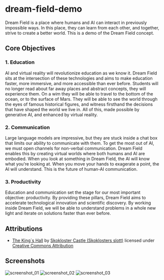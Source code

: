 # dream-field-demo
Dream Field is a place where humans and AI can interact in previously impossible ways. In this place, they can learn from each other, and together, strive to create a better world. This is a demo of the Dream Field concept.

## Core Objectives
### 1. Education
AI and virtual reality will revolutionize education as we know it. Dream Field sits at the intersection of these technologies and aims to make education faster, more immersive, and more accessible than ever before. Students will no longer read about far away places and abstract concepts, they will experience them. On a wim they will be able to travel to the bottom of the ocean, or to the surface of Mars. They will be able to see the world through the eyes of famous historical figures, and witness firsthand the decisions that have shaped the world we live in. All of this, made possible by generative AI, and enhanced by virtual reality.

### 2. Communication
Large language models are impressive, but they are stuck inside a chat box that limits our ability to communicate with them. To get the most out of AI, we must open channels for non-verbal communication. Dream Field enables this by creating virtual worlds where both humans and AI are embodied. When you look at something in Dream Field, the AI will know what you're looking at. When you move your hands to exagerate a point, the AI will understand. This is the future of human-AI communication.

### 3. Productivity
Education and communication set the stage for our most important objective: productivity. By providing these pillars, Dream Field aims to accelerate technological innovation and scientific discovery. By working inside Dream Field, we will be able to understand problems in a whole new light and iterate on solutions faster than ever before.

## Attributions
- [The King´s Hall](https://sketchfab.com/3d-models/the-king-s-hall-d18155613363445b9b68c0c67196d98d) by [Skokloster Castle (Skoklosters slott)](https://sketchfab.com/SkoklosterCastle) licensed under [Creative Commons Attribution](http://creativecommons.org/licenses/by/4.0/)

## Screenshots
![screenshot_01](./Images/lobbyscreenshot.png)
![screenshot_02](./Images/spacescreenshot.png)
![screenshot_03](./Images/kingshallscreenshot.jpg)